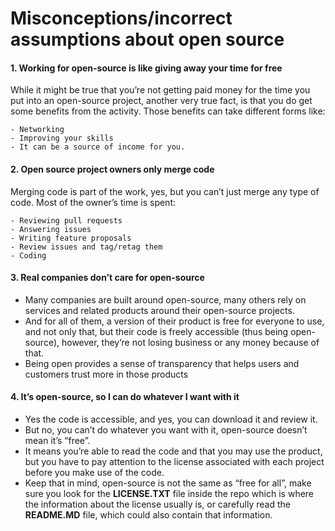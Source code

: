 <!-- #region -->
# Misconceptions/incorrect assumptions about open source

#### 1. Working for open-source is like giving away your time for free


While it might be true that you’re not getting paid money for the time you put into an open-source project, another very true fact, is that you do get some benefits from the activity. Those benefits can take different forms like:
    
    - Networking
    - Improving your skills
    - It can be a source of income for you.

#### 2. Open source project owners only merge code


Merging code is part of the work, yes, but you can’t just merge any type of code. Most of the owner’s time is spent:


    - Reviewing pull requests
    - Answering issues
    - Writing feature proposals
    - Review issues and tag/retag them
    - Coding


#### 3. Real companies don’t care for open-source


- Many companies are built around open-source,  many others rely on services and related products around their open-source projects. 
- And for all of them, a version of their product is free for everyone to use, and not only that, but their code is freely accessible (thus being open-source), however, they’re not losing business or any money because of that. 
- Being open provides a sense of transparency that helps users and customers trust more in those products


#### 4. It’s open-source, so I can do whatever I want with it

- Yes the code is accessible, and yes, you can download it and review it. 
- But no, you can’t do whatever you want with it, open-source doesn’t mean it’s “free”. 
- It means you’re able to read the code and that you may use the product, but you have to pay attention to the license associated with each project before you make use of the code.
- Keep that in mind, open-source is not the same as “free for all”, make sure you look for the **LICENSE.TXT** file inside the repo which is where the information about the license usually is, or carefully read the **README.MD** file, which could also contain that information.
<!-- #endregion -->
